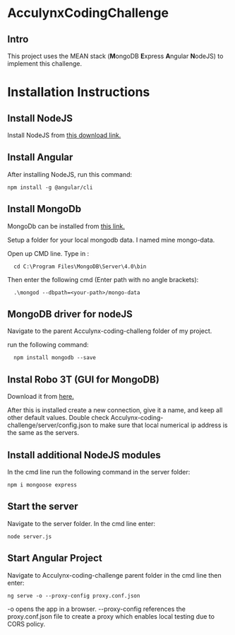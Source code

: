 # AcculynxCodingChallenge 

## Intro
This project uses the MEAN stack (**M**ongoDB **E**xpress **A**ngular **N**odeJS) to implement this challenge.

# Installation Instructions

## Install NodeJS

Install NodeJS from [this download link.](https://nodejs.org/en/download/)

## Install Angular

After installing NodeJS, run this command:
```shell
npm install -g @angular/cli
```
## Install MongoDb
MongoDb can be installed from [this link.](https://www.mongodb.com/download-center/community)

Setup a folder for your local mongodb data. I named mine mongo-data.

Open up CMD line. Type in :
```shell
  cd C:\Program Files\MongoDB\Server\4.0\bin
```
Then enter the following cmd (Enter path with no angle brackets):
```shell
  .\mongod --dbpath=<your-path>/mongo-data
```
## MongoDB driver for nodeJS
Navigate to the parent Acculynx-coding-challeng folder of my project.

run the following command:
```shell
  npm install mongodb --save
```
## Instal Robo 3T (GUI for MongoDB)
Download it from [here.](https://robomongo.org/download)

After this is installed create a new connection, give it a name, and keep
all other default values. Double check Acculynx-coding-challenge/server/config.json
to make sure that local numerical ip address is the same as the servers.

## Install additional NodeJS modules
In the cmd line run the following command in the server folder:

```shell
npm i mongoose express
```

## Start the server
Navigate to the server folder.
In the cmd line enter:
```shell
node server.js
```
## Start Angular Project
Navigate to Acculynx-coding-challenge parent folder in the cmd line then enter:
```shell
ng serve -o --proxy-config proxy.conf.json
```
-o opens the app in a browser.
--proxy-config references the proxy.conf.json file to create a proxy
which enables local testing due to CORS policy.
